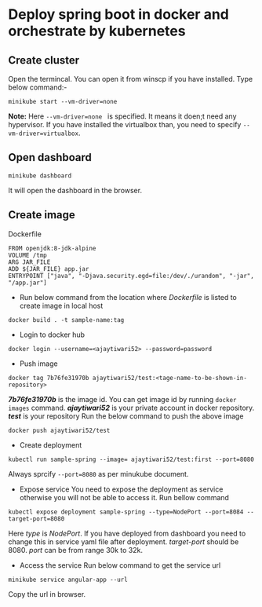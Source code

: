# Deploy spring boot in docker and orchestrate by kubernetes

## Create cluster
Open the termincal. You can open it from winscp if you have installed. Type below command:-
```
minikube start --vm-driver=none
```
**Note:** Here ```--vm-driver=none ``` is specified. It means it doen;t need any hypervisor. If you have installed the virtualbox than, you need to specify ``` --vm-driver=virtualbox ```.

## Open dashboard
```
minikube dashboard
```
It will open the dashboard in the browser.

## Create image
Dockerfile
```
FROM openjdk:8-jdk-alpine
VOLUME /tmp
ARG JAR_FILE
ADD ${JAR_FILE} app.jar
ENTRYPOINT ["java", "-Djava.security.egd=file:/dev/./urandom", "-jar", "/app.jar"]
```
- Run below command from the location where *Dockerfile* is listed to create image in local host
```
docker build . -t sample-name:tag
```
- Login to docker hub
```
docker login --username=<ajaytiwari52> --password=password
```
- Push image
```
docker tag 7b76fe31970b ajaytiwari52/test:<tage-name-to-be-shown-in-repository>
```
***7b76fe31970b*** is the image id. You can get image id by running ``` docker images ``` command.
***ajaytiwari52*** is your private account in docker repository.
***test*** is your repository
Run the below command to push the above image
```
docker push ajaytiwari52/test
```
- Create deployment
```
kubectl run sample-spring --image= ajaytiwari52/test:first --port=8080
```
Always sprcify ``` --port=8080 ``` as per minukube document.

- Expose service
You need to expose the deployment as service otherwise you will not be able to access it. Run bellow command
```
kubectl expose deployment sample-spring --type=NodePort --port=8084 --target-port=8080
```
Here *type* is *NodePort*. If you have deployed from dashboard you need to change this in service yaml file after deployment. *target-port* should be 8080. *port* can be from range 30k to 32k.

- Access the service
Run below command to get the service url
```
minikube service angular-app --url
```
Copy the url in browser.
